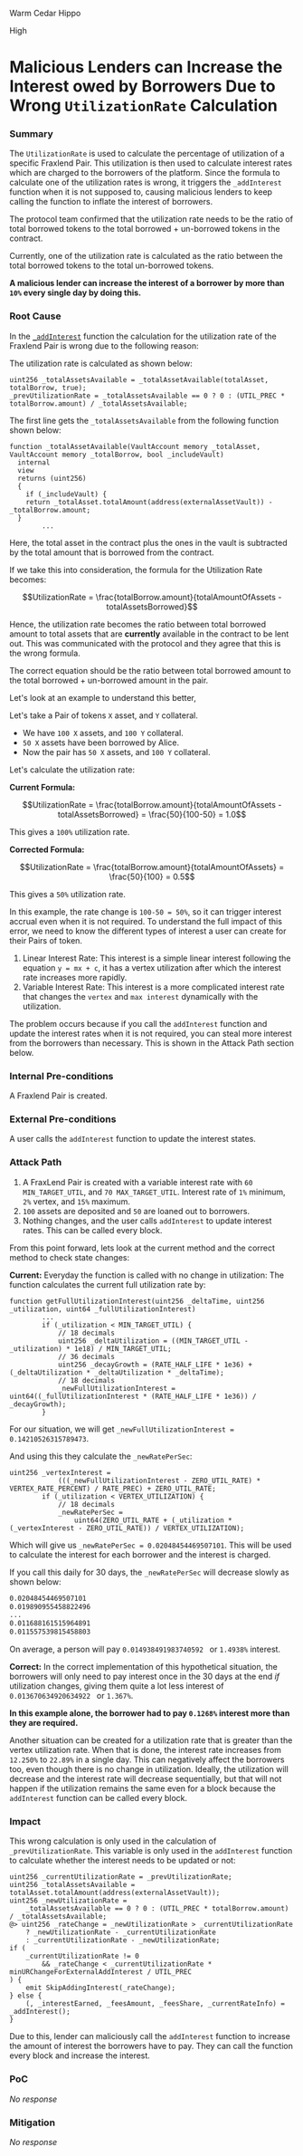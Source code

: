 Warm Cedar Hippo

High

# Malicious Lenders can Increase the Interest owed by Borrowers Due to Wrong `UtilizationRate` Calculation

### Summary

The `UtilizationRate` is used to calculate the percentage of utilization of a specific Fraxlend Pair. This utilization is then used to calculate interest rates which are charged to the borrowers of the platform. Since the formula to calculate one of the utilization rates is wrong, it triggers the `_addInterest` function when it is not supposed to, causing malicious lenders to keep calling the function to inflate the interest of borrowers. 

The protocol team confirmed that the utilization rate needs to be the ratio of total borrowed tokens to the total borrowed + un-borrowed tokens in the contract. 

Currently, one of the utilization rate is calculated as the ratio between the total borrowed tokens to the total un-borrowed tokens. 

**A malicious lender can increase the interest of a borrower by more than `10%` every single day by doing this.**

### Root Cause

In the [`_addInterest`](https://github.com/sherlock-audit/2025-01-peapods-finance/blob/main/fraxlend/src/contracts/FraxlendPairCore.sol#L457) function the calculation for the utilization rate of the Fraxlend Pair is wrong due to the following reason: 

The utilization rate is calculated as shown below: 
```solidity
uint256 _totalAssetsAvailable = _totalAssetAvailable(totalAsset, totalBorrow, true);
_prevUtilizationRate = _totalAssetsAvailable == 0 ? 0 : (UTIL_PREC * totalBorrow.amount) / _totalAssetsAvailable;
```

The first line gets the `_totalAssetsAvailable` from the following function shown below: 
```solidity
function _totalAssetAvailable(VaultAccount memory _totalAsset, VaultAccount memory _totalBorrow, bool _includeVault)
  internal
  view
  returns (uint256)
  {
    if (_includeVault) {
    return _totalAsset.totalAmount(address(externalAssetVault)) - _totalBorrow.amount;
  }
        ...
```

Here, the total asset in the contract plus the ones in the vault is subtracted by the total amount that is borrowed from the contract. 

If we take this into consideration, the formula for the Utilization Rate becomes: 

$$UtilizationRate = \frac{totalBorrow.amount}{totalAmountOfAssets - totalAssetsBorrowed}$$

Hence, the utilization rate becomes the ratio between total borrowed amount to total assets that are **currently** available in the contract to be lent out. This was communicated with the protocol and they agree that this is the wrong formula. 

The correct equation should be the ratio between total borrowed amount to the total borrowed + un-borrowed amount in the pair. 

Let's look at an example to understand this better, 

Let's take a Pair of tokens `X` asset, and `Y` collateral. 
* We have `100 X` assets, and `100 Y` collateral. 
* `50 X` assets have been borrowed by Alice.
* Now the pair has `50 X` assets, and `100 Y` collateral. 

Let's calculate the utilization rate: 

**Current Formula:** 

$$UtilizationRate = \frac{totalBorrow.amount}{totalAmountOfAssets - totalAssetsBorrowed} = \frac{50}{100-50} = 1.0$$

This gives a `100%` utilization rate. 

**Corrected Formula:** 

$$UtilizationRate = \frac{totalBorrow.amount}{totalAmountOfAssets} = \frac{50}{100} = 0.5$$

This gives a `50%` utilization rate. 

In this example, the rate change is `100-50 = 50%`, so it can trigger interest accrual even when it is not required. To understand the full impact of this error, we need to know the different types of interest a user can create for their Pairs of token. 

1. Linear Interest Rate: This interest is a simple linear interest following the equation `y = mx + c`, it has a vertex utilization after which the interest rate increases more rapidly. 
2. Variable Interest Rate: This interest is a more complicated interest rate that changes the `vertex` and `max interest` dynamically with the utilization. 

The problem occurs because if you call the `addInterest` function and update the interest rates when it is not required, you can steal more interest from the borrowers than necessary. This is shown in the Attack Path section below. 

### Internal Pre-conditions

A Fraxlend Pair is created. 

### External Pre-conditions

A user calls the `addInterest` function to update the interest states. 

### Attack Path
1. A FraxLend Pair is created with a variable interest rate with `60 MIN_TARGET_UTIL`, and `70 MAX_TARGET_UTIL`.  Interest rate of `1%` minimum, `2%` vertex, and `15%` maximum. 
2. `100` assets are deposited and `50` are loaned out to borrowers. 
3. Nothing changes, and the user calls `addInterest` to update interest rates. This can be called every block. 

From this point forward, lets look at the current method and the correct method to check state changes: 

**Current:**
Everyday the function is called with no change in utilization: 
The function calculates the current full utilization rate by: 
```solidity
function getFullUtilizationInterest(uint256 _deltaTime, uint256 _utilization, uint64 _fullUtilizationInterest)
        ...
        if (_utilization < MIN_TARGET_UTIL) {
            // 18 decimals
            uint256 _deltaUtilization = ((MIN_TARGET_UTIL - _utilization) * 1e18) / MIN_TARGET_UTIL;
            // 36 decimals
            uint256 _decayGrowth = (RATE_HALF_LIFE * 1e36) + (_deltaUtilization * _deltaUtilization * _deltaTime);
            // 18 decimals
            _newFullUtilizationInterest = uint64((_fullUtilizationInterest * (RATE_HALF_LIFE * 1e36)) / _decayGrowth);
        }
```

For our situation, we will get `_newFullUtilizationInterest = 0.14210526315789473`. 

And using this they calculate the `_newRatePerSec`: 
```solidity
uint256 _vertexInterest =
            (((_newFullUtilizationInterest - ZERO_UTIL_RATE) * VERTEX_RATE_PERCENT) / RATE_PREC) + ZERO_UTIL_RATE;
        if (_utilization < VERTEX_UTILIZATION) {
            // 18 decimals
            _newRatePerSec =
                uint64(ZERO_UTIL_RATE + (_utilization * (_vertexInterest - ZERO_UTIL_RATE)) / VERTEX_UTILIZATION);
```

Which will give us `_newRatePerSec = 0.02048454469507101`. This will be used to calculate the interest for each borrower and the interest is charged. 

If you call this daily for 30 days, the `_newRatePerSec` will decrease slowly as shown below: 
```bash 
0.02048454469507101
0.019890955458822496
...
0.011688161515964891
0.011557539815458803
```
On average, a person will pay `0.014938491983740592 ` or `1.4938%` interest. 

**Correct:** 
In the correct implementation of this hypothetical situation, the borrowers will only need to pay interest once in the 30 days at the end *if* utilization changes, giving them quite a lot less interest of `0.013670634920634922 ` or `1.367%`. 

**In this example alone, the borrower had to pay `0.1268%` interest more than they are required.** 

Another situation can be created for a utilization rate that is greater than the vertex utilization rate. When that is done, the interest rate increases from `12.250%` to `22.89%` in a single day. This can negatively affect the borrowers too, even though there is no change in utilization. Ideally, the utilization will decrease and the interest rate will decrease sequentially, but that will not happen if the utilization remains the same even for a block because the `addInterest` function can be called every block.  

### Impact

This wrong calculation is only used in the calculation of `_prevUtilizationRate`. This variable is only used in the `addInterest` function to calculate whether the interest needs to be updated or not:

```solidity 
uint256 _currentUtilizationRate = _prevUtilizationRate;
uint256 _totalAssetsAvailable = totalAsset.totalAmount(address(externalAssetVault));
uint256 _newUtilizationRate =
    _totalAssetsAvailable == 0 ? 0 : (UTIL_PREC * totalBorrow.amount) / _totalAssetsAvailable;
@> uint256 _rateChange = _newUtilizationRate > _currentUtilizationRate
    ? _newUtilizationRate - _currentUtilizationRate
    : _currentUtilizationRate - _newUtilizationRate;
if (
    _currentUtilizationRate != 0
        && _rateChange < _currentUtilizationRate * minURChangeForExternalAddInterest / UTIL_PREC
) {
    emit SkipAddingInterest(_rateChange);
} else {
    (, _interestEarned, _feesAmount, _feesShare, _currentRateInfo) = _addInterest();
}
```

Due to this, lender can maliciously call the `addInterest` function to increase the amount of interest the borrowers have to pay. They can call the function every block and increase the interest. 

### PoC

_No response_

### Mitigation

_No response_